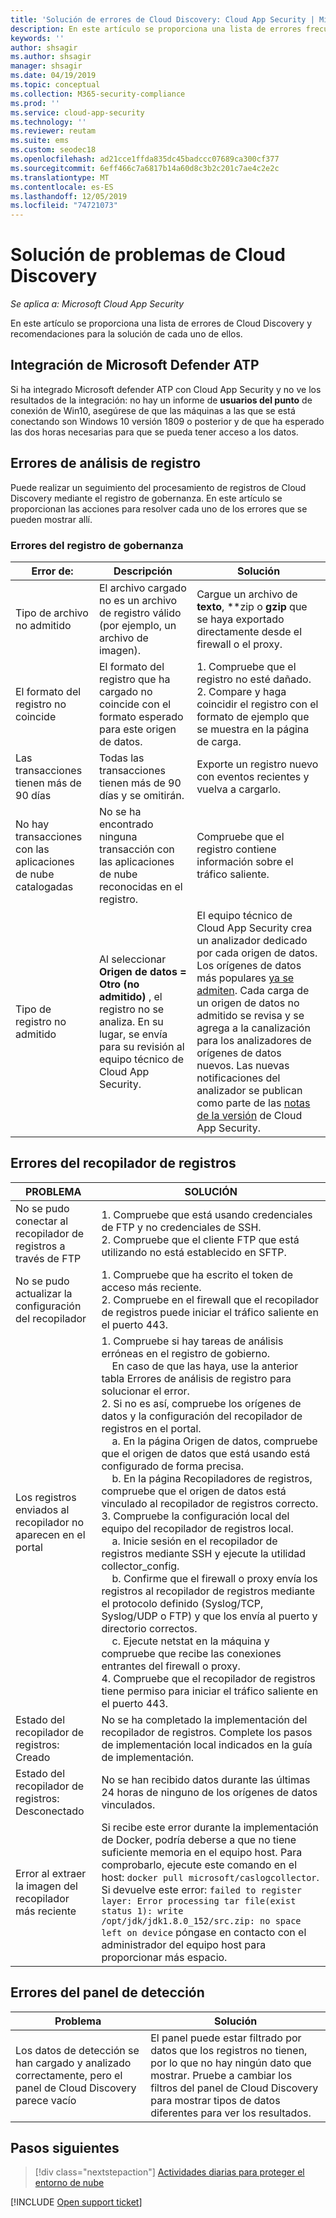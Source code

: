 ```yaml
---
title: 'Solución de errores de Cloud Discovery: Cloud App Security | Microsoft Docs'
description: En este artículo se proporciona una lista de errores frecuentes de Cloud Discovery y recomendaciones para la solución de cada uno de ellos.
keywords: ''
author: shsagir
ms.author: shsagir
manager: shsagir
ms.date: 04/19/2019
ms.topic: conceptual
ms.collection: M365-security-compliance
ms.prod: ''
ms.service: cloud-app-security
ms.technology: ''
ms.reviewer: reutam
ms.suite: ems
ms.custom: seodec18
ms.openlocfilehash: ad21cce1ffda835dc45badccc07689ca300cf377
ms.sourcegitcommit: 6eff466c7a6817b14a60d8c3b2c201c7ae4c2e2c
ms.translationtype: MT
ms.contentlocale: es-ES
ms.lasthandoff: 12/05/2019
ms.locfileid: "74721073"
---
```

# <a name="troubleshooting-cloud-discovery"></a>Solución de problemas de Cloud Discovery

*Se aplica a: Microsoft Cloud App Security*

En este artículo se proporciona una lista de errores de Cloud Discovery y recomendaciones para la solución de cada uno de ellos.

## <a name="microsoft-defender-atp-integration"></a>Integración de Microsoft Defender ATP

Si ha integrado Microsoft defender ATP con Cloud App Security y no ve los resultados de la integración: no hay un informe de **usuarios del punto** de conexión de Win10, asegúrese de que las máquinas a las que se está conectando son Windows 10 versión 1809 o posterior y de que ha esperado las dos horas necesarias para que se pueda tener acceso a los datos.

## <a name="log-parsing-errors"></a>Errores de análisis de registro

Puede realizar un seguimiento del procesamiento de registros de Cloud Discovery mediante el registro de gobernanza. En este artículo se proporcionan las acciones para resolver cada uno de los errores que se pueden mostrar allí.

### <a name="governance-log-errors"></a>Errores del registro de gobernanza

|Error de:|Descripción|Solución|
|----|----|----|
|Tipo de archivo no admitido|El archivo cargado no es un archivo de registro válido (por ejemplo, un archivo de imagen).|Cargue un archivo de **texto**, **zip o **gzip** que se haya exportado directamente desde el firewall o el proxy.|
|El formato del registro no coincide|El formato del registro que ha cargado no coincide con el formato esperado para este origen de datos.|1. Compruebe que el registro no esté dañado. <br /> 2. Compare y haga coincidir el registro con el formato de ejemplo que se muestra en la página de carga.|
|Las transacciones tienen más de 90 días|Todas las transacciones tienen más de 90 días y se omitirán.|Exporte un registro nuevo con eventos recientes y vuelva a cargarlo.|
|No hay transacciones con las aplicaciones de nube catalogadas|No se ha encontrado ninguna transacción con las aplicaciones de nube reconocidas en el registro.|Compruebe que el registro contiene información sobre el tráfico saliente.|
|Tipo de registro no admitido|Al seleccionar **Origen de datos = Otro (no admitido)** , el registro no se analiza. En su lugar, se envía para su revisión al equipo técnico de Cloud App Security.|El equipo técnico de Cloud App Security crea un analizador dedicado por cada origen de datos. Los orígenes de datos más populares [ya se admiten](set-up-cloud-discovery.md). Cada carga de un origen de datos no admitido se revisa y se agrega a la canalización para los analizadores de orígenes de datos nuevos. Las nuevas notificaciones del analizador se publican como parte de las [notas de la versión](release-notes.md) de Cloud App Security.|

## <a name="log-collector-errors"></a>Errores del recopilador de registros

|PROBLEMA | SOLUCIÓN |
|--------|--|
|No se pudo conectar al recopilador de registros a través de FTP| 1. Compruebe que está usando credenciales de FTP y no credenciales de SSH. <br />2. Compruebe que el cliente FTP que está utilizando no está establecido en SFTP.  |
|No se pudo actualizar la configuración del recopilador | 1. Compruebe que ha escrito el token de acceso más reciente. <br />2. Compruebe en el firewall que el recopilador de registros puede iniciar el tráfico saliente en el puerto 443.|
|Los registros enviados al recopilador no aparecen en el portal | 1. Compruebe si hay tareas de análisis erróneas en el registro de gobierno.  <br />  &nbsp;&nbsp;&nbsp;&nbsp;En caso de que las haya, use la anterior tabla Errores de análisis de registro para solucionar el error.<br /> 2. Si no es así, compruebe los orígenes de datos y la configuración del recopilador de registros en el portal. <br /> &nbsp;&nbsp;&nbsp;&nbsp;a. En la página Origen de datos, compruebe que el origen de datos que está usando está configurado de forma precisa. <br />&nbsp;&nbsp;&nbsp;&nbsp;b. En la página Recopiladores de registros, compruebe que el origen de datos está vinculado al recopilador de registros correcto. <br /> 3. Compruebe la configuración local del equipo del recopilador de registros local.  <br />&nbsp;&nbsp;&nbsp;&nbsp;a. Inicie sesión en el recopilador de registros mediante SSH y ejecute la utilidad collector_config.<br/>&nbsp;&nbsp;&nbsp;&nbsp;b. Confirme que el firewall o proxy envía los registros al recopilador de registros mediante el protocolo definido (Syslog/TCP, Syslog/UDP o FTP) y que los envía al puerto y directorio correctos.<br /> &nbsp;&nbsp;&nbsp;&nbsp;c. Ejecute netstat en la máquina y compruebe que recibe las conexiones entrantes del firewall o proxy. <br /> 4. Compruebe que el recopilador de registros tiene permiso para iniciar el tráfico saliente en el puerto 443. |
|Estado del recopilador de registros: Creado | No se ha completado la implementación del recopilador de registros. Complete los pasos de implementación local indicados en la guía de implementación.|
|Estado del recopilador de registros: Desconectado | No se han recibido datos durante las últimas 24 horas de ninguno de los orígenes de datos vinculados. |
|Error al extraer la imagen del recopilador más reciente| Si recibe este error durante la implementación de Docker, podría deberse a que no tiene suficiente memoria en el equipo host. Para comprobarlo, ejecute este comando en el host: `docker pull microsoft/caslogcollector`. Si devuelve este error: `failed to register layer: Error processing tar file(exist status 1): write /opt/jdk/jdk1.8.0_152/src.zip: no space left on device` póngase en contacto con el administrador del equipo host para proporcionar más espacio.|

## <a name="discovery-dashboard-errors"></a>Errores del panel de detección

|Problema|Solución|
|----|----|
|Los datos de detección se han cargado y analizado correctamente, pero el panel de Cloud Discovery parece vacío|El panel puede estar filtrado por datos que los registros no tienen, por lo que no hay ningún dato que mostrar. Pruebe a cambiar los filtros del panel de Cloud Discovery para mostrar tipos de datos diferentes para ver los resultados.|

## <a name="next-steps"></a>Pasos siguientes

> [!div class="nextstepaction"]
> [Actividades diarias para proteger el entorno de nube](daily-activities-to-protect-your-cloud-environment.md)

[!INCLUDE [Open support ticket](includes/support.md)]
